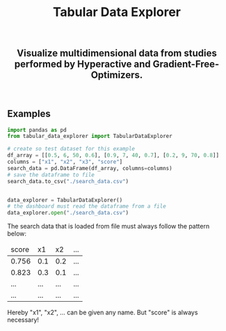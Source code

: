 <H1 align="center">
    Tabular Data Explorer
</H1>

<br>

<H2 align="center">
    Visualize multidimensional data from studies performed by Hyperactive and Gradient-Free-Optimizers.
</H2>



<br>

## Examples

```python
import pandas as pd
from tabular_data_explorer import TabularDataExplorer

# create so test dataset for this example
df_array = [[0.5, 6, 50, 0.6], [0.9, 7, 40, 0.7], [0.2, 9, 70, 0.8]]
columns = ["x1", "x2", "x3", "score"]
search_data = pd.DataFrame(df_array, columns=columns)
# save the dataframe to file
search_data.to_csv("./search_data.csv")


data_explorer = TabularDataExplorer()
# the dashboard must read the dataframe from a file
data_explorer.open("./search_data.csv")
```

The search data that is loaded from file must always follow the pattern below:

<table class="table">
<thead class="table-head">
    <tr class="row">
    <td class="cell">score</td>
    <td class="cell">x1</td>
    <td class="cell">x2</td>
    <td class="cell">...</td>
    </tr>
</thead>
<tbody class="table-body">
    <tr class="row">
    <td class="cell">0.756</td>
    <td class="cell">0.1</td>
    <td class="cell">0.2</td>
    <td class="cell">...</td>
    </tr>
    <tr class="row">
    <td class="cell">0.823</td>
    <td class="cell">0.3</td>
    <td class="cell">0.1</td>
    <td class="cell">...</td>
    </tr>
    <tr class="row">
    <td class="cell">...</td>
    <td class="cell">...</td>
    <td class="cell">...</td>
    <td class="cell">...</td>
    </tr>
    <tr class="row">
    <td class="cell">...</td>
    <td class="cell">...</td>
    <td class="cell">...</td>
    <td class="cell">...</td>
    </tr>
</tbody>
</table>

Hereby "x1", "x2", ... can be given any name. But "score" is always necessary!



